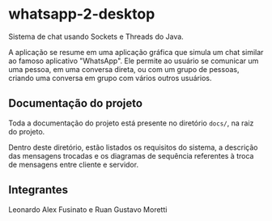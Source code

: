 # whatsapp-2-desktop
Sistema de chat usando Sockets e Threads do Java.

A aplicação se resume em uma aplicação gráfica que simula um chat similar ao famoso aplicativo "WhatsApp". Ele permite ao usuário se comunicar um uma pessoa, em uma conversa direta, ou com um grupo de pessoas, criando uma conversa em grupo com vários outros usuários.

## Documentação do projeto
Toda a documentação do projeto está presente no diretório `docs/`, na raiz do projeto.

Dentro deste diretório, estão listados os requisitos do sistema, a descrição das mensagens trocadas e os diagramas de sequência referentes à troca de mensagens entre cliente e servidor.

## Integrantes
Leonardo Alex Fusinato e Ruan Gustavo Moretti
